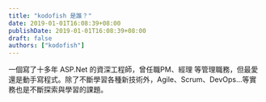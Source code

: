 ```yaml
---
title: "kodofish 是誰？"
date: 2019-01-01T16:08:39+08:00
publishDate: 2019-01-01T16:08:39+08:00
draft: false
authors: ["kodofish"]
---
```


一個寫了十多年 ASP.Net 的資深工程師，曾任職PM、經理 等管理職務，但最愛還是動手寫程式。除了不斷學習各種新技術外，Agile、Scrum、DevOps…等實務也是不斷探索與學習的課題。
